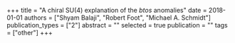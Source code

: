 +++
title = "A chiral SU(4) explanation of the $b to s$ anomalies"
date = 2018-01-01
authors = ["Shyam Balaji", "Robert Foot", "Michael A. Schmidt"]
publication_types = ["2"]
abstract = ""
selected = true
publication = ""
tags = ["other"]
+++

